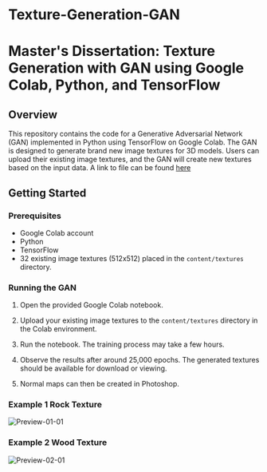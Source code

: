 # Texture-Generation-GAN
# Master's Dissertation: Texture Generation with GAN using Google Colab, Python, and TensorFlow

## Overview

This repository contains the code for a Generative Adversarial Network (GAN) implemented in Python using TensorFlow on Google Colab. The GAN is designed to generate brand new image textures for 3D models. Users can upload their existing image textures, and the GAN will create new textures based on the input data.
A link to file can be found [here](https://colab.research.google.com/gist/robbieheriot/1c1a0a1589a6f2e96ecb2d9f52488242/gantextures.ipynb) 

## Getting Started

### Prerequisites

- Google Colab account
- Python
- TensorFlow
- 32 existing image textures (512x512) placed in the `content/textures` directory.

### Running the GAN

1. Open the provided Google Colab notebook.

2. Upload your existing image textures to the `content/textures` directory in the Colab environment.

3. Run the notebook. The training process may take a few hours.

4. Observe the results after around 25,000 epochs. The generated textures should be available for download or viewing.

5. Normal maps can then be created in Photoshop. 

### Example 1 Rock Texture

![Preview-01-01](https://github.com/robbieheriot/Texture-Generation-GAN/assets/118136425/9a961f2f-9a28-4295-bf94-ed2125d99a98)

### Example 2 Wood Texture

![Preview-02-01](https://github.com/robbieheriot/Texture-Generation-GAN/assets/118136425/4aba8d67-e23a-45c3-bb64-741d9593a699)



